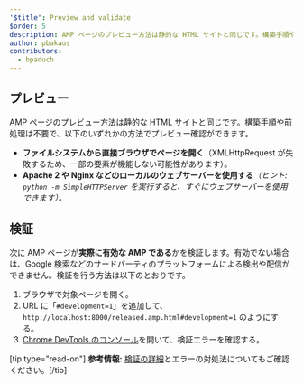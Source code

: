 ```yaml
---
'$title': Preview and validate
$order: 5
description: AMP ページのプレビュー方法は静的な HTML サイトと同じです。構築手順や前処理は不要で、以下のいずれかの方法でプレビュー確認ができます。 ...
author: pbakaus
contributors:
  - bpaduch
---
```


## プレビュー

AMP ページのプレビュー方法は静的な HTML サイトと同じです。構築手順や前処理は不要で、以下のいずれかの方法でプレビュー確認ができます。

- **ファイルシステムから直接ブラウザでページを開く**（XMLHttpRequest が失敗するため、一部の要素が機能しない可能性があります）。
- **Apache 2 や Nginx などのローカルのウェブサーバーを使用する**<em>（ヒント: <code data-md-type="codespan">python -m SimpleHTTPServer</code> を実行すると、すぐにウェブサーバーを使用できます）。</em>

## 検証

次に AMP ページが**実際に有効な AMP である**かを検証します。有効でない場合は、Google 検索などのサードパーティのプラットフォームによる検出や配信ができません。検証を行う方法は以下のとおりです。

1. ブラウザで対象ページを開く。
2. URL に「`#development=1`」を追加して、`http://localhost:8000/released.amp.html#development=1` のようにする。
3. [Chrome DevTools のコンソール](https://developers.google.com/web/tools/chrome-devtools/debug/console/)を開いて、検証エラーを確認する。

[tip type="read-on"] <strong>参考情報:</strong> [検証の詳細](../../../../documentation/guides-and-tutorials/learn/validation-workflow/validate_amp.md)とエラーの対処法についてもご確認ください。[/tip]
